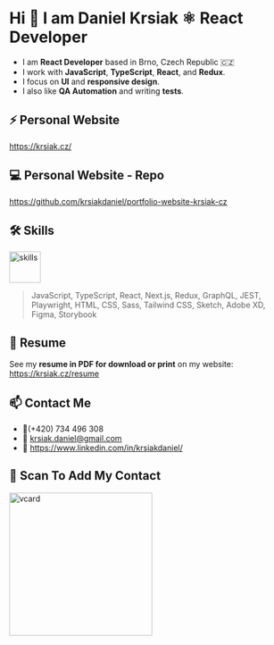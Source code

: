 # Hi 👋 I am Daniel Krsiak ⚛️ React Developer

- I am **React Developer** based in Brno, Czech Republic 🇨🇿
- I work with **JavaScript**, **TypeScript**, **React**, and **Redux**.
- I focus on **UI** and **responsive design**.
- I also like **QA Automation** and writing **tests**.

## ⚡ Personal Website

<https://krsiak.cz/>

## 💻 Personal Website - Repo

<https://github.com/krsiakdaniel/portfolio-website-krsiak-cz>

## 🛠️ Skills

<img src="https://github.com/user-attachments/assets/46e98ea4-5b9c-45e8-9a92-7187807ff54a" alt="skills" height="56" />

> JavaScript, TypeScript, React, Next.js, Redux, GraphQL, JEST, Playwright, HTML, CSS, Sass, Tailwind CSS, Sketch, Adobe XD, Figma, Storybook

## 📝 Resume

See my **resume in PDF for download or print** on my website: https://krsiak.cz/resume

## 📫 Contact Me

- 📱(+420) 734 496 308
- 📧 krsiak.daniel@gmail.com
- 💬 <https://www.linkedin.com/in/krsiakdaniel/>

## 📱 Scan To Add My Contact

<img src="https://github.com/user-attachments/assets/e3f7b70f-6a56-459d-b7f4-afc3d78a4f6e" width="256" height="256" alt="vcard"/>
